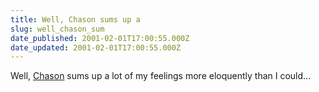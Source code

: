 ```yaml
---
title: Well, Chason sums up a
slug: well_chason_sum
date_published: 2001-02-01T17:00:55.000Z
date_updated: 2001-02-01T17:00:55.000Z
---
```


Well, [Chason](http://www.nulldesign.com/chason/blog.php?archive=2001_02_01_archive.xml#2200501) sums up a lot of my feelings more eloquently than I could…
